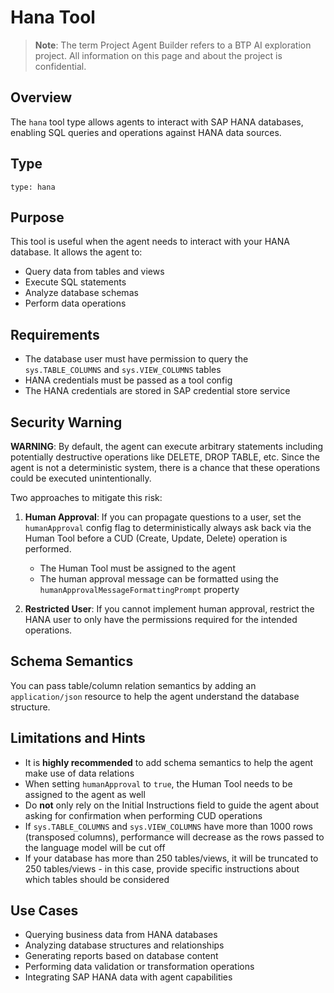 # Hana Tool

> **Note**: The term Project Agent Builder refers to a BTP AI exploration project. All information on this page and about the project is confidential.

## Overview

The `hana` tool type allows agents to interact with SAP HANA databases, enabling SQL queries and operations against HANA data sources.

## Type

```
type: hana
```

## Purpose

This tool is useful when the agent needs to interact with your HANA database. It allows the agent to:
- Query data from tables and views
- Execute SQL statements
- Analyze database schemas
- Perform data operations

## Requirements

- The database user must have permission to query the `sys.TABLE_COLUMNS` and `sys.VIEW_COLUMNS` tables
- HANA credentials must be passed as a tool config
- The HANA credentials are stored in SAP credential store service

## Security Warning

**WARNING**: By default, the agent can execute arbitrary statements including potentially destructive operations like DELETE, DROP TABLE, etc. Since the agent is not a deterministic system, there is a chance that these operations could be executed unintentionally.

Two approaches to mitigate this risk:

1. **Human Approval**: If you can propagate questions to a user, set the `humanApproval` config flag to deterministically always ask back via the Human Tool before a CUD (Create, Update, Delete) operation is performed. 
   - The Human Tool must be assigned to the agent
   - The human approval message can be formatted using the `humanApprovalMessageFormattingPrompt` property

2. **Restricted User**: If you cannot implement human approval, restrict the HANA user to only have the permissions required for the intended operations.

## Schema Semantics

You can pass table/column relation semantics by adding an `application/json` resource to help the agent understand the database structure.

## Limitations and Hints

- It is **highly recommended** to add schema semantics to help the agent make use of data relations
- When setting `humanApproval` to `true`, the Human Tool needs to be assigned to the agent as well
- Do **not** only rely on the Initial Instructions field to guide the agent about asking for confirmation when performing CUD operations
- If `sys.TABLE_COLUMNS` and `sys.VIEW_COLUMNS` have more than 1000 rows (transposed columns), performance will decrease as the rows passed to the language model will be cut off
- If your database has more than 250 tables/views, it will be truncated to 250 tables/views - in this case, provide specific instructions about which tables should be considered

## Use Cases

- Querying business data from HANA databases
- Analyzing database structures and relationships
- Generating reports based on database content
- Performing data validation or transformation operations
- Integrating SAP HANA data with agent capabilities 